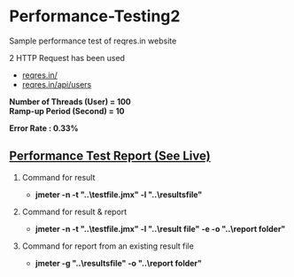 # Performance-Testing2
Sample performance test of reqres.in website

2 HTTP Request has been used
- [reqres.in/](https://reqres.in/)
- [reqres.in/api/users](https://reqres.in/api/users)

**Number of Threads (User) = 100** <br />
**Ramp-up Period (Second) = 10**

**Error Rate : 0.33%**

## [Performance Test Report (See Live)](https://performance-test2-sakib.netlify.app/) 


1) Command for result
   - **jmeter -n -t "..\testfile.jmx" -l "..\resultsfile"**

2) Command for result & report
   - **jmeter -n -t "..\testfile.jmx" -l "..\result file" -e -o "..\report folder"**

3) Command for report from an existing result file
   - **jmeter -g "..\resultsfile" -o "..\report folder"**
